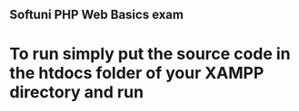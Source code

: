## Softuni PHP Web Basics exam 
# To run simply put the source code in the htdocs folder of your XAMPP directory and run
